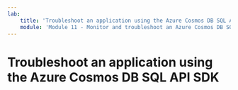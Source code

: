 ```yaml
---
lab:
    title: 'Troubleshoot an application using the Azure Cosmos DB SQL API SDK'
    module: 'Module 11 - Monitor and troubleshoot an Azure Cosmos DB SQL API solution'
---
```


# Troubleshoot an application using the Azure Cosmos DB SQL API SDK

